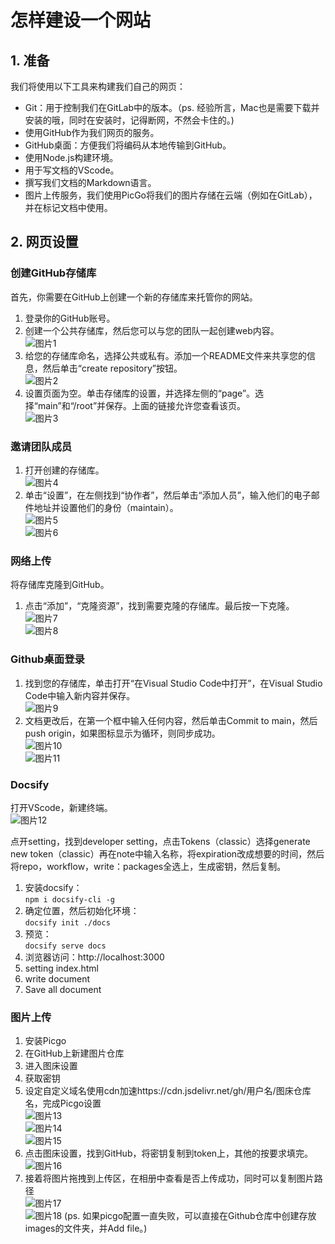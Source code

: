 # 怎样建设一个网站

## 1. 准备
  
我们将使用以下工具来构建我们自己的网页：

- Git：用于控制我们在GitLab中的版本。（ps. 经验所言，Mac也是需要下载并安装的哦，同时在安装时，记得断网，不然会卡住的。)
- 使用GitHub作为我们网页的服务。
- GitHub桌面：方便我们将编码从本地传输到GitHub。
- 使用Node.js构建环境。
- 用于写文档的VScode。
- 撰写我们文档的Markdown语言。
- 图片上传服务，我们使用PicGo将我们的图片存储在云端（例如在GitLab），并在标记文档中使用。

## 2. 网页设置

### 创建GitHub存储库

首先，你需要在GitHub上创建一个新的存储库来托管你的网站。

1. 登录你的GitHub账号。
2. 创建一个公共存储库，然后您可以与您的团队一起创建web内容。  
    ![图片1](https://github.com/NexMaker-Fab/2024ZWU-IS-BUNBUN/raw/a876c079a624d3ce907da503803aa2150b97cf8d/images/%E6%9C%AA%E5%91%BD%E5%90%8D%E6%96%87%E4%BB%B6%E5%A4%B9/1.png)
3. 给您的存储库命名，选择公共或私有。添加一个README文件来共享您的信息，然后单击“create repository”按钮。  
    ![图片2](https://github.com/NexMaker-Fab/2024ZWU-IS-BUNBUN/raw/a876c079a624d3ce907da503803aa2150b97cf8d/images/%E6%9C%AA%E5%91%BD%E5%90%8D%E6%96%87%E4%BB%B6%E5%A4%B9/2.png)
4. 设置页面为空。单击存储库的设置，并选择左侧的“page”。选择“main”和“/root”并保存。上面的链接允许您查看该页。  
    ![图片3](https://github.com/NexMaker-Fab/2024ZWU-IS-BUNBUN/raw/a876c079a624d3ce907da503803aa2150b97cf8d/images/%E6%9C%AA%E5%91%BD%E5%90%8D%E6%96%87%E4%BB%B6%E5%A4%B9/3.png)

### 邀请团队成员

1. 打开创建的存储库。    
   ![图片4](https://github.com/NexMaker-Fab/2024ZWU-IS-BUNBUN/raw/0f6d4c38c0192d8f96731a41af4871b3a96126f4/images/%E6%9C%AA%E5%91%BD%E5%90%8D%E6%96%87%E4%BB%B6%E5%A4%B9/4.png)
2. 单击“设置”，在左侧找到“协作者”，然后单击“添加人员”，输入他们的电子邮件地址并设置他们的身份（maintain）。  
   ![图片5](https://github.com/NexMaker-Fab/2024ZWU-IS-BUNBUN/raw/0f6d4c38c0192d8f96731a41af4871b3a96126f4/images/%E6%9C%AA%E5%91%BD%E5%90%8D%E6%96%87%E4%BB%B6%E5%A4%B9/5.png)  
   ![图片6](https://github.com/NexMaker-Fab/2024ZWU-IS-BUNBUN/raw/0f6d4c38c0192d8f96731a41af4871b3a96126f4/images/%E6%9C%AA%E5%91%BD%E5%90%8D%E6%96%87%E4%BB%B6%E5%A4%B9/6.png)

### 网络上传

将存储库克隆到GitHub。

1. 点击“添加”，“克隆资源”，找到需要克隆的存储库。最后按一下克隆。  
   ![图片7](https://github.com/NexMaker-Fab/2024ZWU-IS-BUNBUN/raw/0f6d4c38c0192d8f96731a41af4871b3a96126f4/images/%E6%9C%AA%E5%91%BD%E5%90%8D%E6%96%87%E4%BB%B6%E5%A4%B9/7.png)  
   ![图片8](https://github.com/NexMaker-Fab/2024ZWU-IS-BUNBUN/raw/0f6d4c38c0192d8f96731a41af4871b3a96126f4/images/%E6%9C%AA%E5%91%BD%E5%90%8D%E6%96%87%E4%BB%B6%E5%A4%B9/8.png)

### Github桌面登录

1. 找到您的存储库，单击打开“在Visual Studio Code中打开”，在Visual Studio Code中输入新内容并保存。  
   ![图片9](https://github.com/NexMaker-Fab/2024ZWU-IS-BUNBUN/raw/0f6d4c38c0192d8f96731a41af4871b3a96126f4/images/%E6%9C%AA%E5%91%BD%E5%90%8D%E6%96%87%E4%BB%B6%E5%A4%B9/9.png)
2. 文档更改后，在第一个框中输入任何内容，然后单击Commit to main，然后push origin，如果图标显示为循环，则同步成功。  
   ![图片10](https://github.com/NexMaker-Fab/2024ZWU-IS-BUNBUN/raw/0f6d4c38c0192d8f96731a41af4871b3a96126f4/images/%E6%9C%AA%E5%91%BD%E5%90%8D%E6%96%87%E4%BB%B6%E5%A4%B9/10.png)  
   ![图片11](https://github.com/NexMaker-Fab/2024ZWU-IS-BUNBUN/raw/0f6d4c38c0192d8f96731a41af4871b3a96126f4/images/%E6%9C%AA%E5%91%BD%E5%90%8D%E6%96%87%E4%BB%B6%E5%A4%B9/11.png)

### Docsify

打开VScode，新建终端。  
![图片12](https://github.com/NexMaker-Fab/2024ZWU-IS-BUNBUN/raw/0f6d4c38c0192d8f96731a41af4871b3a96126f4/images/%E6%9C%AA%E5%91%BD%E5%90%8D%E6%96%87%E4%BB%B6%E5%A4%B9/12.png)

点开setting，找到developer setting，点击Tokens（classic）选择generate new token（classic）再在note中输入名称，将expiration改成想要的时间，然后将repo，workflow，write：packages全选上，生成密钥，然后复制。

1. 安装docsify：  
   `npm i docsify-cli -g`
2. 确定位置，然后初始化环境：  
   `docsify init ./docs`
3. 预览：  
   `docsify serve docs`
4. 浏览器访问：http://localhost:3000
5. setting index.html
6. write document
7. Save all document

### 图片上传

1. 安装Picgo
2. 在GitHub上新建图片仓库
3. 进入图床设置
4. 获取密钥
5. 设定自定义域名使用cdn加速https://cdn.jsdelivr.net/gh/用户名/图床仓库名，完成Picgo设置  
   ![图片13](https://github.com/NexMaker-Fab/2024ZWU-IS-BUNBUN/raw/0f6d4c38c0192d8f96731a41af4871b3a96126f4/images/%E6%9C%AA%E5%91%BD%E5%90%8D%E6%96%87%E4%BB%B6%E5%A4%B9/13.png)  
   ![图片14](https://github.com/NexMaker-Fab/2024ZWU-IS-BUNBUN/raw/0f6d4c38c0192d8f96731a41af4871b3a96126f4/images/%E6%9C%AA%E5%91%BD%E5%90%8D%E6%96%87%E4%BB%B6%E5%A4%B9/14.png)  
   ![图片15](https://github.com/NexMaker-Fab/2024ZWU-IS-BUNBUN/raw/0f6d4c38c0192d8f96731a41af4871b3a96126f4/images/%E6%9C%AA%E5%91%BD%E5%90%8D%E6%96%87%E4%BB%B6%E5%A4%B9/15.png)
6. 点击图床设置，找到GitHub，将密钥复制到token上，其他的按要求填完。  
   ![图片16](https://github.com/NexMaker-Fab/2024ZWU-IS-BUNBUN/raw/0f6d4c38c0192d8f96731a41af4871b3a96126f4/images/%E6%9C%AA%E5%91%BD%E5%90%8D%E6%96%87%E4%BB%B6%E5%A4%B9/16.png)
7. 接着将图片拖拽到上传区，在相册中查看是否上传成功，同时可以复制图片路径  
   ![图片17](https://github.com/NexMaker-Fab/2024ZWU-IS-BUNBUN/raw/0f6d4c38c0192d8f96731a41af4871b3a96126f4/images/%E6%9C%AA%E5%91%BD%E5%90%8D%E6%96%87%E4%BB%B6%E5%A4%B9/17.png)  
   ![图片18](https://github.com/NexMaker-Fab/2024ZWU-IS-BUNBUN/raw/0f6d4c38c0192d8f96731a41af4871b3a96126f4/images/%E6%9C%AA%E5%91%BD%E5%90%8D%E6%96%87%E4%BB%B6%E5%A4%B9/18.png)
   (ps. 如果picgo配置一直失败，可以直接在Github仓库中创建存放images的文件夹，并Add file。)
